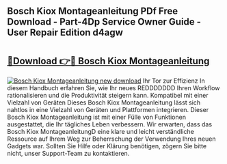## Bosch Kiox Montageanleitung PDf Free Download - Part-4Dp Service Owner Guide - User Repair Edition d4agw

# <h2><a href="http://df7xqg.blite.top/?on=Bosch+Kiox+Montageanleitung">🔗Download 👉🔴 Bosch Kiox Montageanleitung</a></h2>

[![Bosch Kiox Montageanleitung new download](https://i.imgur.com/lujVjoI.png)](http://df7xqg.blite.top/?on=Bosch+Kiox+Montageanleitung)
Ihr Tor zur Effizienz In diesem Handbuch erfahren Sie, wie Ihr neues REDDDDDDD Ihren Workflow rationalisieren und die Produktivität steigern kann. Kompatibel mit einer Vielzahl von Geräten Dieses Bosch Kiox Montageanleitung lässt sich nahtlos in eine Vielzahl von Geräten und Plattformen integrieren. Dieser Bosch Kiox Montageanleitung ist mit einer Fülle von Funktionen ausgestattet, die Ihr tägliches Leben verbessern. Wir erwarten, dass das Bosch Kiox MontageanleitungD eine klare und leicht verständliche Ressource auf Ihrem Weg zur Beherrschung der Verwendung Ihres neuen Gadgets war. Sollten Sie Hilfe oder Klärung benötigen, zögern Sie bitte nicht, unser Support-Team zu kontaktieren.
